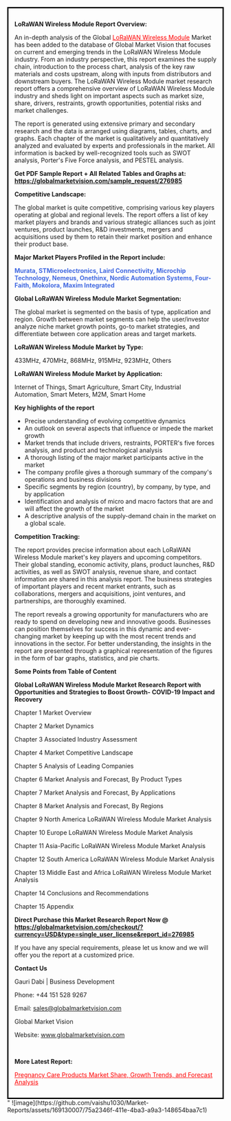 <div style='border: 3px solid black; padding: 1em;'>

<strong>LoRaWAN Wireless Module Report Overview:</strong>

An in-depth analysis of the Global <a style='color: #ff0000;' href='https://globalmarketvision.com/reports/global-lorawan-wireless-module-market/276985'>LoRaWAN Wireless Module</a> Market has been added to the database of Global Market Vision that focuses on current and emerging trends in the LoRaWAN Wireless Module industry. From an industry perspective, this report examines the supply chain, introduction to the process chart, analysis of the key raw materials and costs upstream, along with inputs from distributors and downstream buyers. The LoRaWAN Wireless Module market research report offers a comprehensive overview of LoRaWAN Wireless Module industry and sheds light on important aspects such as market size, share, drivers, restraints, growth opportunities, potential risks and market challenges.

The report is generated using extensive primary and secondary research and the data is arranged using diagrams, tables, charts, and graphs. Each chapter of the market is qualitatively and quantitatively analyzed and evaluated by experts and professionals in the market. All information is backed by well-recognized tools such as SWOT analysis, Porter's Five Force analysis, and PESTEL analysis.

<strong>Get PDF Sample Report + All Related Tables and Graphs at</strong><strong>:</strong><strong> <a style='color: #ff0000;' href='https://globalmarketvision.com/sample_request/276985?utm_source=linkedinPulse&utm_medium=SN&utm_campaign=SN'><strong>https://globalmarketvision.com/sample_request/276985</strong></a></strong>

<strong>Competitive Landscape:</strong>

The global market is quite competitive, comprising various key players operating at global and regional levels. The report offers a list of key market players and brands and various strategic alliances such as joint ventures, product launches, R&amp;D investments, mergers and acquisitions used by them to retain their market position and enhance their product base.

<strong>Major Market Players Profiled in the Report include:</strong>

<strong style='color: #4169e1;'>Murata, STMicroelectronics, Laird Connectivity, Microchip Technology, Nemeus, Onethinx, Nordic Automation Systems, Four-Faith, Mokolora, Maxim Integrated</strong>

<strong>Global LoRaWAN Wireless Module Market Segmentation:</strong>

The global market is segmented on the basis of type, application and region. Growth between market segments can help the user/investor analyze niche market growth points, go-to market strategies, and differentiate between core application areas and target markets.

<strong>LoRaWAN Wireless Module Market by Type</strong><strong>:</strong>

433MHz, 470MHz, 868MHz, 915MHz, 923MHz, Others

<strong>LoRaWAN Wireless Module Market by</strong><strong> Application:</strong>

Internet of Things, Smart Agriculture, Smart City, Industrial Automation, Smart Meters, M2M, Smart Home

<strong>Key highlights of the report</strong>
<ul>
  <li>Precise understanding of evolving competitive dynamics</li>
  <li>An outlook on several aspects that influence or impede the market growth</li>
  <li>Market trends that include drivers, restraints, PORTER's five forces analysis, and product and technological analysis</li>
  <li>A thorough listing of the major market participants active in the market</li>
  <li>The company profile gives a thorough summary of the company's operations and business divisions</li>
  <li>Specific segments by region (country), by company, by type, and by application</li>
  <li>Identification and analysis of micro and macro factors that are and will affect the growth of the market</li>
  <li>A descriptive analysis of the supply-demand chain in the market on a global scale.</li>
</ul>
<strong>Competition Tracking:</strong>

The report provides precise information about each LoRaWAN Wireless Module market's key players and upcoming competitors. Their global standing, economic activity, plans, product launches, R&amp;D activities, as well as SWOT analysis, revenue share, and contact information are shared in this analysis report. The business strategies of important players and recent market entrants, such as collaborations, mergers and acquisitions, joint ventures, and partnerships, are thoroughly examined.

The report reveals a growing opportunity for manufacturers who are ready to spend on developing new and innovative goods. Businesses can position themselves for success in this dynamic and ever-changing market by keeping up with the most recent trends and innovations in the sector. For better understanding, the insights in the report are presented through a graphical representation of the figures in the form of bar graphs, statistics, and pie charts.

<strong>Some Points from Table of Content</strong>

<strong>Global LoRaWAN Wireless Module Market Research Report with Opportunities and Strategies to Boost Growth- COVID-19 Impact and Recovery</strong>

Chapter 1 Market Overview

Chapter 2 Market Dynamics

Chapter 3 Associated Industry Assessment

Chapter 4 Market Competitive Landscape

Chapter 5 Analysis of Leading Companies

Chapter 6 Market Analysis and Forecast, By Product Types

Chapter 7 Market Analysis and Forecast, By Applications

Chapter 8 Market Analysis and Forecast, By Regions

Chapter 9 North America LoRaWAN Wireless Module Market Analysis

Chapter 10 Europe LoRaWAN Wireless Module Market Analysis

Chapter 11 Asia-Pacific LoRaWAN Wireless Module Market Analysis

Chapter 12 South America LoRaWAN Wireless Module Market Analysis

Chapter 13 Middle East and Africa LoRaWAN Wireless Module Market Analysis

Chapter 14 Conclusions and Recommendations

Chapter 15 Appendix

<strong>Direct Purchase this Market Research Report Now @ <a style='color: #ff0000;' href='https://globalmarketvision.com/checkout/?currency=USD&type=single_user_license&report_id=276985?utm_source=linkedinPulse&utm_medium=SN&utm_campaign=SN'><strong>https://globalmarketvision.com/checkout/?currency=USD&type=single_user_license&report_id=276985</strong></a></strong>

If you have any special requirements, please let us know and we will offer you the report at a customized price.
<p id='ember58' class='ember-view reader-content-blocks__paragraph'><strong>Contact Us</strong></p>
<p id='ember59' class='ember-view reader-content-blocks__paragraph'>Gauri Dabi | Business Development</p>
<p id='ember60' class='ember-view reader-content-blocks__paragraph'>Phone: +44 151 528 9267</p>
Email: <a href='mailto:sales@globalmarketvision.com'>sales@globalmarketvision.com</a>

Global Market Vision

Website: <a href='http://www.globalmarketvision.com/'>www.globalmarketvision.com</a>

&nbsp;

<strong>More Latest Report:</strong>

<a style='color: #ff0000;' href='https://medium.com/@namratasonawane27/pregnancy-care-products-market-share-growth-trends-and-forecast-analysis-76f5c0def08f'>Pregnancy Care Products Market Share, Growth Trends, and Forecast Analysis</a>

</div>"
![image](https://github.com/vaishu1030/Market-Reports/assets/169130007/75a2346f-411e-4ba3-a9a3-148654baa7c1)
